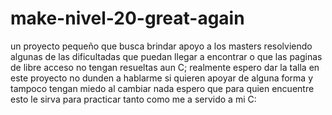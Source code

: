 # make-nivel-20-great-again
un proyecto pequeño que busca brindar apoyo a los masters resolviendo algunas de las dificultadas que puedan llegar a encontrar o que las paginas
de libre acceso no tengan resueltas aun C; 
realmente espero dar la talla en este proyecto 
no dunden a hablarme si quieren apoyar de alguna forma 
y tampoco tengan  miedo al cambiar nada espero que para quien encuentre esto le sirva para practicar tanto como me a servido a mi C: 
